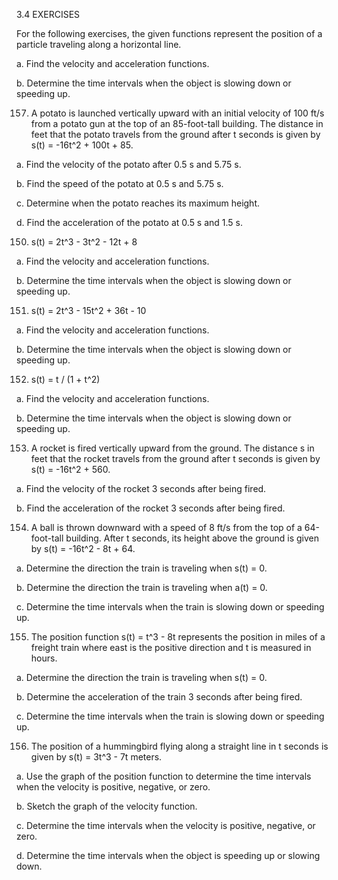 3.4 EXERCISES

For the following exercises, the given functions represent the position of a particle traveling along a horizontal line.

a. Find the velocity and acceleration functions.

b. Determine the time intervals when the object is slowing down or speeding up.

157. A potato is launched vertically upward with an initial velocity of 100 ft/s from a potato gun at the top of an 85-foot-tall building. The distance in feet that the potato travels from the ground after t seconds is given by s(t) = -16t^2 + 100t + 85.

a. Find the velocity of the potato after 0.5 s and 5.75 s.

b. Find the speed of the potato at 0.5 s and 5.75 s.

c. Determine when the potato reaches its maximum height.

d. Find the acceleration of the potato at 0.5 s and 1.5 s.

150. s(t) = 2t^3 - 3t^2 - 12t + 8

a. Find the velocity and acceleration functions.

b. Determine the time intervals when the object is slowing down or speeding up.

151. s(t) = 2t^3 - 15t^2 + 36t - 10

a. Find the velocity and acceleration functions.

b. Determine the time intervals when the object is slowing down or speeding up.

152. s(t) = t / (1 + t^2)

a. Find the velocity and acceleration functions.

b. Determine the time intervals when the object is slowing down or speeding up.

153. A rocket is fired vertically upward from the ground. The distance s in feet that the rocket travels from the ground after t seconds is given by s(t) = -16t^2 + 560.

a. Find the velocity of the rocket 3 seconds after being fired.

b. Find the acceleration of the rocket 3 seconds after being fired.

154. A ball is thrown downward with a speed of 8 ft/s from the top of a 64-foot-tall building. After t seconds, its height above the ground is given by s(t) = -16t^2 - 8t + 64.

a. Determine the direction the train is traveling when s(t) = 0.

b. Determine the direction the train is traveling when a(t) = 0.

c. Determine the time intervals when the train is slowing down or speeding up.

155. The position function s(t) = t^3 - 8t represents the position in miles of a freight train where east is the positive direction and t is measured in hours.

a. Determine the direction the train is traveling when s(t) = 0.

b. Determine the acceleration of the train 3 seconds after being fired.

c. Determine the time intervals when the train is slowing down or speeding up.

156. The position of a hummingbird flying along a straight line in t seconds is given by s(t) = 3t^3 - 7t meters.

a. Use the graph of the position function to determine the time intervals when the velocity is positive, negative, or zero.

b. Sketch the graph of the velocity function.

c. Determine the time intervals when the velocity is positive, negative, or zero.

d. Determine the time intervals when the object is speeding up or slowing down.